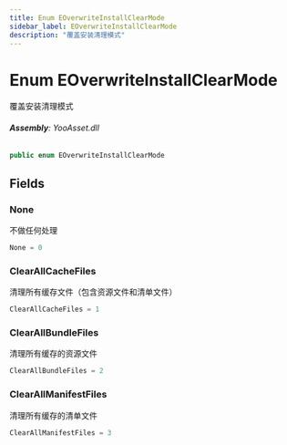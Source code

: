 ```yaml
---
title: Enum EOverwriteInstallClearMode
sidebar_label: EOverwriteInstallClearMode
description: "覆盖安装清理模式"
---
```

# Enum EOverwriteInstallClearMode
覆盖安装清理模式

###### **Assembly**: YooAsset.dll

```csharp title="Declaration"
public enum EOverwriteInstallClearMode
```
## Fields
### None
不做任何处理

```csharp title="Declaration"
None = 0
```
### ClearAllCacheFiles
清理所有缓存文件（包含资源文件和清单文件）

```csharp title="Declaration"
ClearAllCacheFiles = 1
```
### ClearAllBundleFiles
清理所有缓存的资源文件

```csharp title="Declaration"
ClearAllBundleFiles = 2
```
### ClearAllManifestFiles
清理所有缓存的清单文件

```csharp title="Declaration"
ClearAllManifestFiles = 3
```
